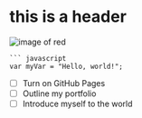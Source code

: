 # this is a header
![image of red](https://github.com/user-attachments/assets/5f6f459c-b4f7-483b-a12d-d6ebd77e1a0f)
```
``` javascript
var myVar = "Hello, world!";
```
- [ ] Turn on GitHub Pages
- [ ] Outline my portfolio
- [ ] Introduce myself to the world
